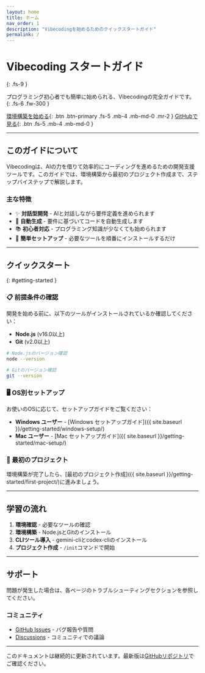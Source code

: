 ```yaml
---
layout: home
title: ホーム
nav_order: 1
description: "Vibecodingを始めるためのクイックスタートガイド"
permalink: /
---
```


# Vibecoding スタートガイド
{: .fs-9 }

プログラミング初心者でも簡単に始められる、Vibecodingの完全ガイドです。
{: .fs-6 .fw-300 }

[環境構築を始める](#getting-started){: .btn .btn-primary .fs-5 .mb-4 .mb-md-0 .mr-2 }
[GitHubで見る](https://github.com/moshimoshipandasan/vibecoding-manual){: .btn .fs-5 .mb-4 .mb-md-0 }

---

## このガイドについて

Vibecodingは、AIの力を借りて効率的にコーディングを進めるための開発支援ツールです。このガイドでは、環境構築から最初のプロジェクト作成まで、ステップバイステップで解説します。

### 主な特徴

- ✨ **対話型開発** - AIと対話しながら要件定義を進められます
- 🚀 **自動生成** - 要件に基づいてコードを自動生成します
- 📚 **初心者対応** - プログラミング知識が少なくても始められます
- 🔧 **簡単セットアップ** - 必要なツールを順番にインストールするだけ

---

## クイックスタート
{: #getting-started }

### 📋 前提条件の確認

開発を始める前に、以下のツールがインストールされているか確認してください：

- **Node.js** (v16.0以上)
- **Git** (v2.0以上)

```bash
# Node.jsのバージョン確認
node --version

# Gitのバージョン確認
git --version
```

### 🖥️ OS別セットアップ

お使いのOSに応じて、セットアップガイドをご覧ください：

<div class="grid cards" markdown>

- **Windows ユーザー** - [Windows セットアップガイド]({{ site.baseurl }}/getting-started/windows-setup/)
- **Mac ユーザー** - [Mac セットアップガイド]({{ site.baseurl }}/getting-started/mac-setup/)

</div>

### 🎯 最初のプロジェクト

環境構築が完了したら、[最初のプロジェクト作成]({{ site.baseurl }}/getting-started/first-project/)に進みましょう。

---

## 学習の流れ

1. **環境確認** - 必要なツールの確認
2. **環境構築** - Node.jsとGitのインストール
3. **CLIツール導入** - gemini-cliとcodex-cliのインストール
4. **プロジェクト作成** - `/init`コマンドで開始

---

## サポート

問題が発生した場合は、各ページのトラブルシューティングセクションを参照してください。

### コミュニティ

- [GitHub Issues](https://github.com/moshimoshipandasan/vibecoding-manual/issues) - バグ報告や質問
- [Discussions](https://github.com/moshimoshipandasan/vibecoding-manual/discussions) - コミュニティでの議論

---

<footer>
  <p class="text-small text-grey-dk-100 mb-0">
    このドキュメントは継続的に更新されています。最新版は<a href="https://github.com/moshimoshipandasan/vibecoding-manual">GitHubリポジトリ</a>でご確認ください。
  </p>
</footer>